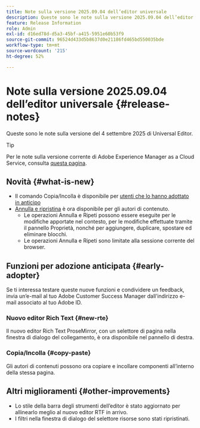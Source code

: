 ```yaml
---
title: Note sulla versione 2025.09.04 dell’editor universale
description: Queste sono le note sulla versione 2025.09.04 dell’editor universale.
feature: Release Information
role: Admin
exl-id: d16ed78d-d5a3-45bf-a415-5951e60b53f9
source-git-commit: 96524d433d5b8637d0e21186fd465bd550035bde
workflow-type: tm+mt
source-wordcount: '215'
ht-degree: 52%

---
```



# Note sulla versione 2025.09.04 dell’editor universale {#release-notes}

Queste sono le note sulla versione del 4 settembre 2025 di Universal Editor.

>[!TIP]
>
>Per le note sulla versione corrente di Adobe Experience Manager as a Cloud Service, consulta [questa pagina](/help/release-notes/release-notes-cloud/release-notes-current.md).

## Novità {#what-is-new}

* Il comando Copia/Incolla è disponibile per [utenti che lo hanno adottato in anticipo](#copy-paste)
* [Annulla e ripristina](/help/sites-cloud/authoring/universal-editor/authoring.md#undo-redo) è ora disponibile per gli autori di contenuto.
   * Le operazioni Annulla e Ripeti possono essere eseguite per le modifiche apportate nel contesto, per le modifiche effettuate tramite il pannello Proprietà, nonché per aggiungere, duplicare, spostare ed eliminare blocchi.
   * Le operazioni Annulla e Ripeti sono limitate alla sessione corrente del browser.

## Funzioni per adozione anticipata {#early-adopter}

Se ti interessa testare queste nuove funzioni e condividere un feedback, invia un’e-mail al tuo Adobe Customer Success Manager dall’indirizzo e-mail associato al tuo Adobe ID.

### Nuovo editor Rich Text {#new-rte}

Il nuovo editor Rich Text ProseMirror, con un selettore di pagina nella finestra di dialogo del collegamento, è ora disponibile nel pannello di destra.

### Copia/Incolla {#copy-paste}

Gli autori di contenuti possono ora copiare e incollare componenti all’interno della stessa pagina.

## Altri miglioramenti {#other-improvements}

* Lo stile della barra degli strumenti dell’editor è stato aggiornato per allinearlo meglio al nuovo editor RTF in arrivo.
* I filtri nella finestra di dialogo del selettore risorse sono stati ripristinati.
